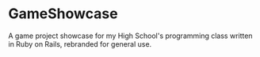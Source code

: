 GameShowcase
============

A game project showcase for my High School's programming class written in Ruby on Rails, rebranded for general use.
